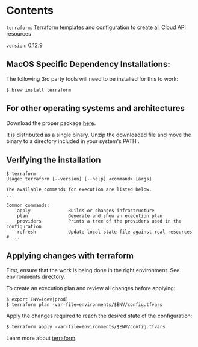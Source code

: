 # Contents
`terraform`: Terraform templates and configuration to create all Cloud API resources

`version`: 0.12.9

## MacOS Specific Dependency Installations:
The following 3rd party tools will need to be installed for this to work:
```
$ brew install terraform  
```

## For other operating systems and architectures
Download the proper package [here](https://www.terraform.io/downloads.html).

It is distributed as a single binary. Unzip the downloaded file and move the binary to a directory included in your system's PATH .

## Verifying the installation
```
$ terraform
Usage: terraform [--version] [--help] <command> [args]

The available commands for execution are listed below.
...

Common commands:
    apply              Builds or changes infrastructure
    plan               Generate and show an execution plan
    providers          Prints a tree of the providers used in the configuration
    refresh            Update local state file against real resources
# ...
```
## Applying changes with terraform
First, ensure that the work is being done in the right environment. See environments directory.

To create an execution plan and review all changes before applying:
```
$ export ENV=(dev|prod)
$ terraform plan -var-file=environments/$ENV/config.tfvars
```

Apply the changes required to reach the desired state of the configuration:
```
$ terraform apply -var-file=environments/$ENV/config.tfvars
```

Learn more about [terraform](https://www.terraform.io/docs/index.html).
